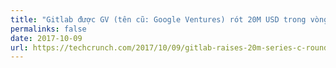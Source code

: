 ```yaml
---
title: "Gitlab được GV (tên cũ: Google Ventures) rót 20M USD trong vòng gây quỹ series C"
permalinks: false
date: 2017-10-09
url: https://techcrunch.com/2017/10/09/gitlab-raises-20m-series-c-round-led-by-gv/
---
```

